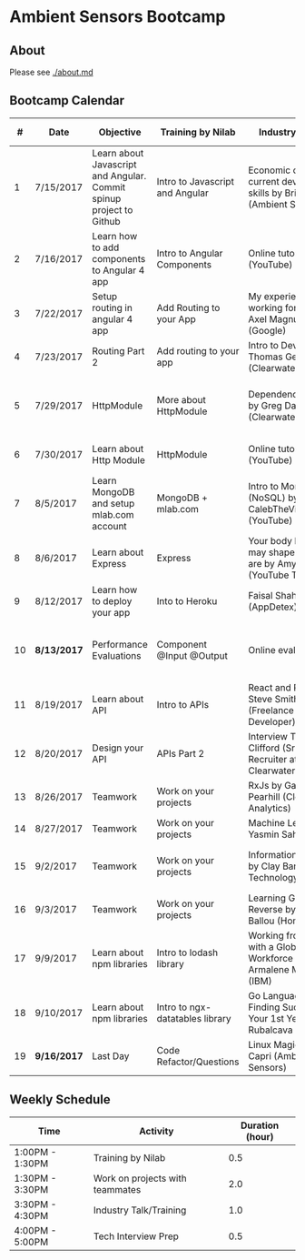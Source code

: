 # Ambient Sensors Bootcamp

## About 
Please see [./about.md](https://github.com/ambientsensors-bootcamp/resources/blob/master/about.md)  

## Bootcamp Calendar
**#**|**Date**| **Objective** | **Training by Nilab** | **Industry Speaker** | **Interview Prep**
-----|-----|-----|-----|-----|-----
1 | 7/15/2017|Learn about Javascript and Angular. Commit spinup project to Github|Intro to Javascript and Angular |Economic case for current development skills by Brian Sevy (Ambient Sensors)| N/A
2 | 7/16/2017|Learn how to add components to Angular 4 app |Intro to Angular Components |Online tutorials (YouTube) | N/A
3 | 7/22/2017|Setup routing in angular 4 app |Add Routing to your App |My experience of working for Google by Axel Magnuson (Google)| Character Count 
4 | 7/23/2017|Routing Part 2 | Add routing to your app | Intro to DevOps by Thomas George (Clearwater) | Number is odd or even
5 | 7/29/2017|HttpModule |More about HttpModule |Dependency Injection by Greg Daniels (Clearwater) | Print numbers from 1 to 10 in reverse order
6 | 7/30/2017|Learn about Http Module |HttpModule  |Online tutorials (YouTube) | Add n natural numbers from 1 
7 | 8/5/2017|Learn MongoDB and setup mlab.com account  |MongoDB + mlab.com |Intro to MongoDB (NoSQL) by CalebTheVideoMaker2 (YouTube) | Print the average score given n scores for a student
8 | 8/6/2017|Learn about Express |Express |Your body language may shape who you are by Amy Cuddy (YouTube TED talk) | Convert upper case to lower case
9 | 8/12/2017|Learn how to deploy your app |Into to Heroku|Faisal Shah (AppDetex) | Print multiplication table
10 | **8/13/2017**|Performance Evaluations |Component @Input @Output |Online evaluations| Check whether an element occurs in a list
11| 8/19/2017|Learn about API |Intro to APIs |React and Redux by Steve Smith (Freelance Software Developer) | Find top two maximum numbers in array   
12 | 8/20/2017|Design your API |APIs Part 2 |Interview Tips by John Clifford (Sr. Technical Recruiter at Clearwater Analytics) | Find largest number in array   
13 | 8/26/2017|Teamwork |Work on your projects|RxJs by Gabriel Pearhill (Clearwater Analytics) | String is a palindrome   
14 | 8/27/2017|Teamwork |Work on your projects |Machine Learning by Yasmin Sahaf (HP) | Concatenates two lists  
15 | 9/2/2017|Teamwork|Work on your projects | Information Security by Clay Barks (Micron Technology) | Merge two sorted lists into a new sorted list   
16 | 9/3/2017|Teamwork |Work on your projects|Learning Git in Reverse by Kenny Ballou (HomeCU) | Find sum of numbers in a list   
17 | 9/9/2017|Learn about npm libraries |Intro to lodash library |Working from Home with a Global Workforce by Armalene Matson (IBM)| Reverse a sentence   
18 | 9/10/2017|Learn about npm libraries |Intro to ngx-datatables library | Go Language & Finding Success in Your 1st Year by Leon Rubalcava (Kount) | Is palindrome (String and Int) 
19 | **9/16/2017**|Last Day |Code Refactor/Questions |Linux Magic by Sandra Capri (Ambient Sensors) | Is anagram (String and Int)  


## Weekly Schedule 
**Time**| **Activity** | **Duration (hour)**
-----|-----| -----
1:00PM - 1:30PM|Training by Nilab | 0.5
1:30PM - 3:30PM|Work on projects with teammates| 2.0
3:30PM - 4:30PM|Industry Talk/Training | 1.0
4:00PM - 5:00PM|Tech Interview Prep| 0.5
